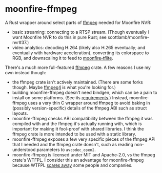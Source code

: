 # moonfire-ffmpeg

A Rust wrapper around select parts of [ffmpeg](http://www.ffmpeg.org/) needed
for Moonfire NVR:

*   basic streaming: connecting to a RTSP stream. (Though eventually I want
    Moonfire NVR to do this in pure Rust; see scottlamb/moonfire-nvr#37.)
*   video analytics: decoding H.264 (likely also H.265 eventually; and
    eventually with hardware acceleration), converting its colorspace to RGB,
    and downscaling it to feed to
    [moonfire-tflite](https://github.com/scottlamb/moonfire-tflite).

There's a much more full-featured [ffmpeg](https://crates.io/crates/ffmpeg)
crate. A few reasons I use my own instead though:

*   the ffmpeg crate isn't actively maintained. (There are some forks though.
    Maybe [ffmpeg4](https://crates.io/crates/ffmpeg4) is what you're looking
    for.)
*   building moonfire-ffmpeg doesn't need bindgen, which can be a pain to
    install on some platforms. (See its
    [requirements](https://rust-lang.github.io/rust-bindgen/requirements.html).)
    Instead, moonfire-ffmpeg uses a very thin C wrapper around ffmpeg to avoid
    baking in (possibly version-specific) details of the ffmpeg ABI such as
    struct layouts.
*   moonfire-ffmpeg checks ABI compatibility between the ffmpeg it was
    compiled with and the ffmpeg it's actually running with, which is
    important for making it fool-proof with shared libraries. I think the
    ffmpeg crate is more intended to be used with a static library.
*   moonfire-ffmpeg exposes a few very specific pieces of the ffmpeg API that
    I needed and the ffmpeg crate doesn't, such as reading non-understood
    parameters to `avcodec_open2`.
*   moonfire-ffmpeg is licensed under MIT and Apache-2.0, vs the ffmpeg
    crate's WTFPL. I consider this an advantage for moonfire-ffmpeg because
    WTFPL [scares away](https://opensource.google/docs/thirdparty/licenses/#wtfpl-not-allowed)
    some people and companies.
